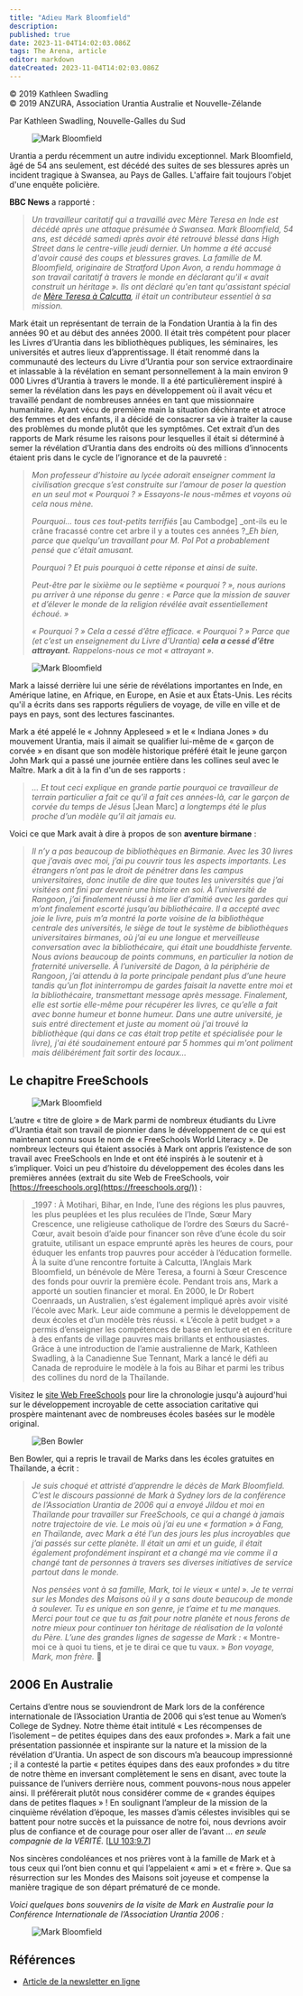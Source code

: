 ```yaml
---
title: "Adieu Mark Bloomfield"
description: 
published: true
date: 2023-11-04T14:02:03.086Z
tags: The Arena, article
editor: markdown
dateCreated: 2023-11-04T14:02:03.086Z
---
```


<p class="v-card v-sheet theme--light grey lighten-3 px-2">© 2019 Kathleen Swadling<br>© 2019 ANZURA, Association Urantia Australie et Nouvelle-Zélande</p>


Par Kathleen Swadling, Nouvelle-Galles du Sud

<figure id="Figure_1" class="image urantiapedia">
<img src="/image/article/The_Arena/Mark-Bloomfield2-246x300.jpg" alt="Mark Bloomfield">
</figure>

Urantia a perdu récemment un autre individu exceptionnel. Mark Bloomfield, âgé de 54 ans seulement, est décédé des suites de ses blessures après un incident tragique à Swansea, au Pays de Galles. L'affaire fait toujours l'objet d'une enquête policière.

**BBC News** a rapporté :


> _Un travailleur caritatif qui a travaillé avec Mère Teresa en Inde est décédé après une attaque présumée à Swansea. Mark Bloomfield, 54 ans, est décédé samedi après avoir été retrouvé blessé dans High Street dans le centre-ville jeudi dernier. Un homme a été accusé d'avoir causé des coups et blessures graves. La famille de M. Bloomfield, originaire de Stratford Upon Avon, a rendu hommage à son travail caritatif à travers le monde en déclarant qu'il « avait construit un héritage ». Ils ont déclaré qu'en tant qu'assistant spécial de_ [_Mère Teresa à Calcutta_](https://www.bbc.co.uk/news/world-europe-37258156)_, il était un contributeur essentiel à sa mission._

Mark était un représentant de terrain de la Fondation Urantia à la fin des années 90 et au début des années 2000. Il était très compétent pour placer les Livres d’Urantia dans les bibliothèques publiques, les séminaires, les universités et autres lieux d’apprentissage. Il était renommé dans la communauté des lecteurs du Livre d’Urantia pour son service extraordinaire et inlassable à la révélation en semant personnellement à la main environ 9 000 Livres d’Urantia à travers le monde. Il a été particulièrement inspiré à semer la révélation dans les pays en développement où il avait vécu et travaillé pendant de nombreuses années en tant que missionnaire humanitaire. Ayant vécu de première main la situation déchirante et atroce des femmes et des enfants, il a décidé de consacrer sa vie à traiter la cause des problèmes du monde plutôt que les symptômes. Cet extrait d’un des rapports de Mark résume les raisons pour lesquelles il était si déterminé à semer la révélation d’Urantia dans des endroits où des millions d’innocents étaient pris dans le cycle de l’ignorance et de la pauvreté :

> _Mon professeur d’histoire au lycée adorait enseigner comment la civilisation grecque s’est construite sur l’amour de poser la question en un seul mot « Pourquoi ? »_ _Essayons-le nous-mêmes et voyons où cela nous mène._
> 
> _Pourquoi… tous ces tout-petits terrifiés_ \[au Cambodge\] _ont-ils eu le crâne fracassé contre cet arbre il y a toutes ces années ?__Eh bien, parce que quelqu'un travaillant pour M. Pol Pot a probablement pensé que c'était amusant._
> 
> _Pourquoi ? Et puis pourquoi à cette réponse et ainsi de suite._
> 
> _Peut-être par le sixième ou le septième « pourquoi ? », nous aurions pu arriver à une réponse du genre :_ _« Parce que la mission de sauver et d’élever le monde de la religion révélée avait essentiellement échoué. »_
> 
> _« Pourquoi ? » Cela a cessé d’être efficace. « Pourquoi ? » Parce que (et c’est un enseignement du Livre d’Urantia) **cela a cessé d’être attrayant.** Rappelons-nous ce mot « attrayant »._

<figure id="Figure_2" class="image urantiapedia image-style-align-right">
<img src="/image/article/The_Arena/Conf2-06-031-300x225.jpg" alt="Mark Bloomfield">
</figure>

Mark a laissé derrière lui une série de révélations importantes en Inde, en Amérique latine, en Afrique, en Europe, en Asie et aux États-Unis. Les récits qu'il a écrits dans ses rapports réguliers de voyage, de ville en ville et de pays en pays, sont des lectures fascinantes.

Mark a été appelé le « Johnny Appleseed » et le « Indiana Jones » du mouvement Urantia, mais il aimait se qualifier lui-même de « garçon de corvée » en disant que son modèle historique préféré était le jeune garçon John Mark qui a passé une journée entière dans les collines seul avec le Maître. Mark a dit à la fin d'un de ses rapports :
<br style="clear:both;"/>

> _… Et tout ceci explique en grande partie pourquoi ce travailleur de terrain particulier a fait ce qu’il a fait ces années-là, car le garçon de corvée du temps de Jésus_ [Jean Marc] _a longtemps été le plus proche d’un modèle qu’il ait jamais eu._

Voici ce que Mark avait à dire à propos de son **aventure birmane** :

> _Il n’y a pas beaucoup de bibliothèques en Birmanie. Avec les 30 livres que j’avais avec moi, j’ai pu couvrir tous les aspects importants. Les étrangers n’ont pas le droit de pénétrer dans les campus universitaires, donc inutile de dire que toutes les universités que j’ai visitées ont fini par devenir une histoire en soi. À l’université de Rangoon, j’ai finalement réussi à me lier d’amitié avec les gardes qui m’ont finalement escorté jusqu’au bibliothécaire. Il a accepté avec joie le livre, puis m’a montré la porte voisine de la bibliothèque centrale des universités, le siège de tout le système de bibliothèques universitaires birmanes, où j’ai eu une longue et merveilleuse conversation avec la bibliothécaire, qui était une bouddhiste fervente. Nous avions beaucoup de points communs, en particulier la notion de fraternité universelle. À l’université de Dagon, à la périphérie de Rangoon, j’ai attendu à la porte principale pendant plus d’une heure tandis qu’un flot ininterrompu de gardes faisait la navette entre moi et la bibliothécaire, transmettant message après message. Finalement, elle est sortie elle-même pour récupérer les livres, ce qu’elle a fait avec bonne humeur et bonne humeur. Dans une autre université, je suis entré directement et juste au moment où j'ai trouvé la bibliothèque (qui dans ce cas était trop petite et spécialisée pour le livre), j'ai été soudainement entouré par 5 hommes qui m'ont poliment mais délibérément fait sortir des locaux…_

## Le chapitre FreeSchools

<figure id="Figure_3" class="image urantiapedia image-style-align-left">
<img src="/image/article/The_Arena/Mark-Robert-Motihari-2000-300x225.jpg" alt="Mark Bloomfield">
</figure>

L’autre « titre de gloire » de Mark parmi de nombreux étudiants du Livre d’Urantia était son travail de pionnier dans le développement de ce qui est maintenant connu sous le nom de « FreeSchools World Literacy ». De nombreux lecteurs qui étaient associés à Mark ont appris l’existence de son travail avec FreeSchools en Inde et ont été inspirés à le soutenir et à s’impliquer. Voici un peu d’histoire du développement des écoles dans les premières années (extrait du site Web de FreeSchools, voir [https://freeschools.org](https://freeschools.org/)) :
<br style="clear:both;"/>

> _1997 : À Motihari, Bihar, en Inde, l’une des régions les plus pauvres, les plus peuplées et les plus reculées de l’Inde, Sœur Mary Crescence, une religieuse catholique de l’ordre des Sœurs du Sacré-Cœur, avait besoin d’aide pour financer son rêve d’une école du soir gratuite, utilisant un espace emprunté après les heures de cours, pour éduquer les enfants trop pauvres pour accéder à l’éducation formelle. À la suite d’une rencontre fortuite à Calcutta, l’Anglais Mark Bloomfield, un bénévole de Mère Teresa, a fourni à Sœur Crescence des fonds pour ouvrir la première école. Pendant trois ans, Mark a apporté un soutien financier et moral. En 2000, le Dr Robert Coenraads, un Australien, s’est également impliqué après avoir visité l’école avec Mark. Leur aide commune a permis le développement de deux écoles et d’un modèle très réussi. « L’école à petit budget » a permis d’enseigner les compétences de base en lecture et en écriture à des enfants de village pauvres mais brillants et enthousiastes. Grâce à une introduction de l’amie australienne de Mark, Kathleen Swadling, à la Canadienne Sue Tennant, Mark a lancé le défi au Canada de reproduire le modèle à la fois au Bihar et parmi les tribus des collines du nord de la Thaïlande.

Visitez le [site Web FreeSchools](https://freeschools.org/about/) pour lire la chronologie jusqu'à aujourd'hui sur le développement incroyable de cette association caritative qui prospère maintenant avec de nombreuses écoles basées sur le modèle original.

<figure id="Figure_3" class="image urantiapedia">
<img src="/image/article/The_Arena/Ben-Bowler-300x225.jpg" alt="Ben Bowler">
</figure>

Ben Bowler, qui a repris le travail de Marks dans les écoles gratuites en Thaïlande, a écrit :

> _Je suis choqué et attristé d’apprendre le décès de Mark Bloomfield. C’est le discours passionné de Mark à Sydney lors de la conférence de l’Association Urantia de 2006 qui a envoyé Jildou et moi en Thaïlande pour travailler sur FreeSchools, ce qui a changé à jamais notre trajectoire de vie. Le mois où j’ai eu une « formation » à Fang, en Thaïlande, avec Mark a été l’un des jours les plus incroyables que j’ai passés sur cette planète. Il était un ami et un guide, il était également profondément inspirant et a changé ma vie comme il a changé tant de personnes à travers ses diverses initiatives de service partout dans le monde._
> 
> _Nos pensées vont à sa famille, Mark, toi le vieux « untel ». Je te verrai sur les Mondes des Maisons où il y a sans doute beaucoup de monde à soulever. Tu es unique en son genre, je t’aime et tu me manques. Merci pour tout ce que tu as fait pour notre planète et nous ferons de notre mieux pour continuer ton héritage de réalisation de la volonté du Père._ _L’une des grandes lignes de sagesse de Mark :_ « Montre-moi ce à quoi tu tiens, et je te dirai ce que tu vaux. » _Bon voyage, Mark, mon frère._ 🙏

## 2006 En Australie

Certains d’entre nous se souviendront de Mark lors de la conférence internationale de l’Association Urantia de 2006 qui s’est tenue au Women’s College de Sydney. Notre thème était intitulé « Les récompenses de l’isolement – de petites équipes dans des eaux profondes ». Mark a fait une présentation passionnée et inspirante sur la nature et la mission de la révélation d’Urantia. Un aspect de son discours m’a beaucoup impressionné ; il a contesté la partie « petites équipes dans des eaux profondes » du titre de notre thème en inversant complètement le sens en disant, avec toute la puissance de l’univers derrière nous, comment pouvons-nous nous appeler ainsi. Il préférerait plutôt nous considérer comme de « grandes équipes dans de petites flaques » ! En soulignant l’ampleur de la mission de la cinquième révélation d’époque, les masses d’amis célestes invisibles qui se battent pour notre succès et la puissance de notre foi, nous devrions avoir plus de confiance et de courage pour oser aller de l’avant _… en seule compagnie de la VÉRITÉ._ [[LU 103:9.7](/fr/The_Urantia_Book/103#p9_7)]

Nos sincères condoléances et nos prières vont à la famille de Mark et à tous ceux qui l’ont bien connu et qui l’appelaient « ami » et « frère ». Que sa résurrection sur les Mondes des Maisons soit joyeuse et compense la manière tragique de son départ prématuré de ce monde.

_Voici quelques bons souvenirs de la visite de Mark en Australie pour la Conférence Internationale de l’Association Urantia 2006 :_

<figure id="Figure_4" class="image urantiapedia">
<img src="/image/article/The_Arena/Mark-Bloomfield.jpg" alt="Mark Bloomfield">
</figure>

## Références

- [Article de la newsletter en ligne](https://anzura.urantia-association.org/2019/07/31/farewell-mark-bloomfield)

